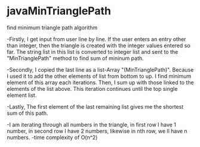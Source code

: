 # javaMinTrianglePath
find minimum triangle path algorithm


-Firstly, I get input from user line by line. If the user enters an entry other than integer, then the triangle is created with the integer values entered so far.
The string list in this list is converted to integer list and sent to the  "MinTrianglePath" method to find sum of mininum path.


-Secondly, I copied the last line as a list-Array "(MinTrianglePath)". Because I used it to add the other elements of list from bottom to up. I find minimum element of this array each iterations. Then, I sum up with those linked to the elements of the list above. This iteration continues until the top single element list.

-Lastly, The first element of the last remaining list gives me the shortest sum of this path.

-I am iterating through all numbers in the triangle, in first row I have 1 number, in second row I have 2 numbers, likewise in nth row, we ll have n numbers. 
-time complexity of O(n^2)
